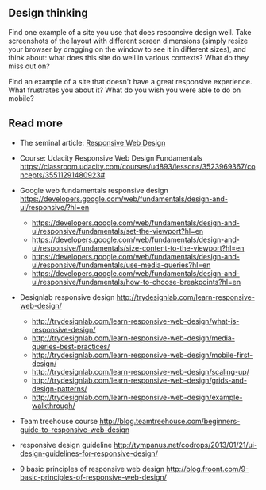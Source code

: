## Design thinking
Find one example of a site you use that does responsive design well. Take screenshots of the layout with different screen dimensions (simply resize your browser by dragging on the window to see it in different sizes), and think about: what does this site do well in various contexts? What do they miss out on?

Find an example of a site that doesn't have a great responsive experience. What frustrates you about it? What do you wish you were able to do on mobile?

## Read more
- The seminal article: [Responsive Web Design](http://alistapart.com/article/responsive-web-design)
- Course: Udacity Responsive Web Design Fundamentals https://classroom.udacity.com/courses/ud893/lessons/3523969367/concepts/35511291480923#
- Google web fundamentals responsive design https://developers.google.com/web/fundamentals/design-and-ui/responsive/?hl=en
  - https://developers.google.com/web/fundamentals/design-and-ui/responsive/fundamentals/set-the-viewport?hl=en
  - https://developers.google.com/web/fundamentals/design-and-ui/responsive/fundamentals/size-content-to-the-viewport?hl=en
  - https://developers.google.com/web/fundamentals/design-and-ui/responsive/fundamentals/use-media-queries?hl=en
  - https://developers.google.com/web/fundamentals/design-and-ui/responsive/fundamentals/how-to-choose-breakpoints?hl=en

- Designlab responsive design http://trydesignlab.com/learn-responsive-web-design/
  - http://trydesignlab.com/learn-responsive-web-design/what-is-responsive-design/
  - http://trydesignlab.com/learn-responsive-web-design/media-queries-best-practices/
  - http://trydesignlab.com/learn-responsive-web-design/mobile-first-design/
  - http://trydesignlab.com/learn-responsive-web-design/scaling-up/
  - http://trydesignlab.com/learn-responsive-web-design/grids-and-design-patterns/
  - http://trydesignlab.com/learn-responsive-web-design/example-walkthrough/
- Team treehouse course http://blog.teamtreehouse.com/beginners-guide-to-responsive-web-design

- responsive design guideline http://tympanus.net/codrops/2013/01/21/ui-design-guidelines-for-responsive-design/
- 9 basic principles of responsive web design http://blog.froont.com/9-basic-principles-of-responsive-web-design/
